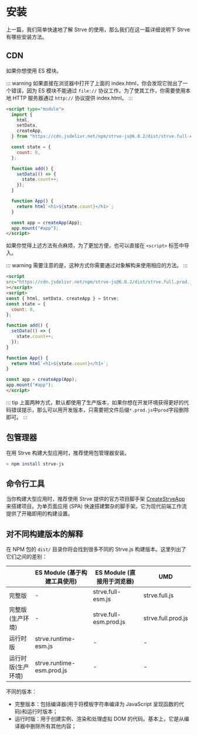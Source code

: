 # 安装

上一篇，我们简单快速地了解 Strve 的使用，那么我们在这一篇详细说明下 Strve 有哪些安装方法。

## CDN

如果你想使用 ES 模块。

::: warning
如果直接在浏览器中打开了上面的 index.html，你会发现它抛出了一个错误，因为 ES 模块不能通过 `file://` 协议工作。为了使其工作，你需要使用本地 HTTP 服务器通过 `http://` 协议提供 index.html。
:::

```html
<script type="module">
  import {
    html,
    setData,
    createApp,
  } from "https://cdn.jsdelivr.net/npm/strve-js@6.0.2/dist/strve.full-esm.prod.js";

  const state = {
    count: 0,
  };

  function add() {
    setData(() => {
      state.count++;
    });
  }

  function App() {
    return html`<h1>${state.count}</h1>`;
  }

  const app = createApp(App);
  app.mount("#app");
</script>
```

如果你觉得上述方法有点麻烦，为了更加方便，也可以直接在 `<script>` 标签中导入。

::: warning
需要注意的是，这种方式你需要通过对象解构来使用相应的方法。
:::

```html
<script
src="https://cdn.jsdelivr.net/npm/strve-js@6.0.2/dist/strve.full.prod.js"
></script>
<script>
const { html, setData, createApp } = Strve;
const state = {
  count: 0,
};

function add() {
  setData(() => {
    state.count++;
  });
}

function App() {
  return html`<h1>${state.count}</h1>`;
}

const app = createApp(App);
app.mount("#app");
</script>
```

::: tip
上面两种方式，默认都使用了生产版本，如果你想在开发环境获得更好的代码错误提示，那么可以用开发版本，只需要把文件后缀`*.prod.js`中`prod`字段删除即可。
:::

## 包管理器

在用 Strve 构建大型应用时，推荐使用包管理器安装。

```bash
> npm install strve-js
```

## 命令行工具

当你构建大型应用时，推荐使用 Strve 提供的官方项目脚手架 [CreateStrveApp](/tool/createStrveApp/) 来搭建项目。为单页面应用 (SPA) 快速搭建繁杂的脚手架。它为现代前端工作流提供了开箱即用的构建设置。

## 对不同构建版本的解释

在 NPM 包的 `dist/` 目录你将会找到很多不同的 Strve.js 构建版本。这里列出了它们之间的差别：

|                    | ES Module (基于构建工具使用) | ES Module (直接用于浏览器) | UMD                |
| ------------------ | ---------------------------- | -------------------------- | ------------------ |
| 完整版             | -                            | strve.full-esm.js          | strve.full.js      |
| 完整版(生产环境)   | -                            | strve.full-esm.prod.js     | strve.full.prod.js |
| 运行时版           | strve.runtime-esm.js         | -                          | -                  |
| 运行时版(生产环境) | strve.runtime-esm.prod.js    | -                          | -                  |

不同的版本：

- 完整版本：包括编译器(用于将模板字符串编译为 JavaScript 呈现函数的代码)和运行时版本；
- 运行时版：用于创建实例、渲染和处理虚拟 DOM 的代码。基本上，它是从编译器中删除所有其他内容；
